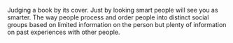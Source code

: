 Judging a book by its cover. Just by looking smart people will see you as smarter. The way people process and order people into distinct social groups based on limited information on the person but plenty of information on past experiences with other people.